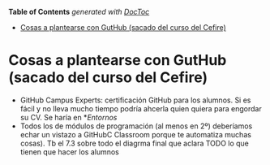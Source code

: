 <!-- START doctoc generated TOC please keep comment here to allow auto update -->
<!-- DON'T EDIT THIS SECTION, INSTEAD RE-RUN doctoc TO UPDATE -->
**Table of Contents**  *generated with [DocToc](https://github.com/thlorenz/doctoc)*

- [Cosas a plantearse con GutHub (sacado del curso del Cefire)](#cosas-a-plantearse-con-guthub-sacado-del-curso-del-cefire)

<!-- END doctoc generated TOC please keep comment here to allow auto update -->

# Cosas a plantearse con GutHub (sacado del curso del Cefire)
- GitHub Campus Experts: certificación GitHub para los alumnos. Si es fácil y no lleva mucho tiempo podría ahcerla quien quiera para engordar su CV. Se haría en **Entornos*
- Todos los de módulos de programación (al menos en 2º) deberíamos echar un vistazo a GitHubC Classroom porque te automatiza muchas cosas). Tb el 7.3 sobre todo el diagrma final que aclara TODO lo que tienen que hacer los alumnos

